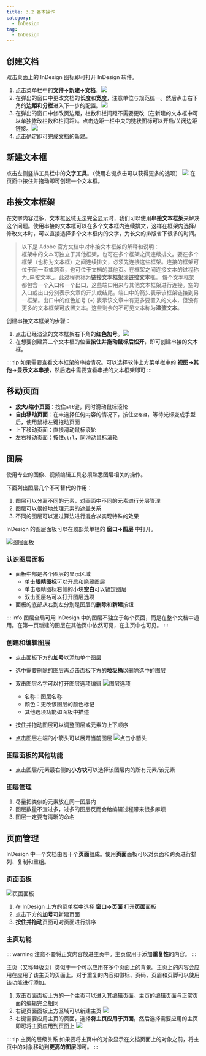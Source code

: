 ```yaml
---
title: 3.2 基本操作
category:
  - InDesign
tag:
  - InDesign
---
```


## 创建文档
双击桌面上的 InDesign 图标即可打开 InDesign 软件。
1. 点击菜单栏中的**文件->新建->文档**。![](../data/Pastedimage20230501163537.jpg)
2. 在弹出的窗口中更改文档的**长度**和**宽度**，注意单位与规范统一。然后点击右下角的**边距和分栏**进入下一步的配置。![](../data/Pastedimage20230501163742.jpg)
3. 在弹出的窗口中修改页边距，栏数和栏间距不需要更改（在新建的文本框中可以单独修改栏数和栏间距）。点击边距一栏中央的链状图标可以开启/关闭边距链接。![](../data/Pastedimage20230501164027.jpg)
4. 点击确定即可完成文档的新建。

## 新建文本框
点击左侧竖排工具栏中的**文字工具**。（使用右键点击可以获得更多的选项）
![](../data/Pastedimage20230501165030.jpg)
在页面中按住并拖动即可创建一个文本框。

## 串接文本框架
在文字内容过多，文本框区域无法完全显示时，我们可以使用**串接文本框架**来解决这个问题。使用串接的文本框可以在多个文本框内连续排文，这样在框架内选择/修改文本时，可以直接选择多个文本框内的文字，为长文的排版省下很多的时间。

> 以下是 Adobe 官方文档中对串接文本框架的解释和说明：  
> 框架中的文本可独立于其他框架，也可在多个框架之间连续排文。要在多个框架（也称为文本框）之间连续排文，必须先连接这些框架。连接的框架可位于同一页或跨页，也可位于文档的其他页。在框架之间连接文本的过程称为_串接文本_。此过程也称为**链接文本框架**或**链接文本**框。
> 每个文本框架都包含一个**入口**和一个**出口**，这些端口用来与其他文本框架进行连接。空的入口或出口分别表示文章的开头或结尾。端口中的箭头表示该框架链接到另一框架。出口中的红色加号 (+) 表示该文章中有更多要置入的文本，但没有更多的文本框架可放置文本。这些剩余的不可见文本称为**溢流文本**。

创建串接文本框架的步骤：
1. 点击已经溢流的文本框架右下角的**红色加号**。![](../data/Pastedimage20230501170410.jpg)
2. 在想要创建第二个文本框的位置**按住并拖动鼠标后松开**，即可创建串接的文本框。

::: tip
如果需要查看文本框架的串接情况。可以选择软件上方菜单栏中的 **视图->其他->显示文本串接**，然后选中需要查看串接的文本框架即可
:::

## 移动页面
- **放大/缩小页面**：按住`alt`键，同时滑动鼠标滚轮
- **自由移动页面**：在未选择任何内容的情况下，按住`空格键`，等待光标变成手型后，使用鼠标左键拖动页面
- 上下移动页面：直接滑动鼠标滚轮
- 左右移动页面：按住`ctrl`，同滑动鼠标滚轮

## 图层
使用专业的图像、视频编辑工具必须熟悉图层相关的操作。

下面列出图层几个不可替代的作用：
1. 图层可以分离不同的元素，对画面中不同的元素进行分层管理
2. 图层可以很好地处理元素的遮盖关系
3. 不同的图层可以通过算法进行混合以实现特殊的效果

InDesign 的图层面板可以在顶部菜单栏的 **窗口->图层** 中打开。

![图层面板](../data/Snipaste_2023-06-06_17-47-13.jpg)

### 认识图层面板
- 面板中部是各个图层的显示区域
  - 单击**眼睛图标**可以开启和隐藏图层
  - 单击眼睛图标右侧的小块**空白**可以锁定图层
  - 双击图层名可以打开图层选项
- 面板的底部从右到左分别是图层的**删除**和**新建**按钮

::: info 图层全局可用
InDesign 中的图层不独立于每个页面，而是在整个文档中通用。在第一页新建的图层在其他页中依然可见，在主页中也可见。
:::

### 创建和编辑图层
- 点击面板下方的**加号**以添加单个图层
- 选中需要删除的图层再点击面板下方的**垃圾桶**以删除选中的图层
- 双击图层名字可以打开图层选项编辑
![图层选项](../data/Snipaste_2023-06-06_18-00-53.jpg)
	- 名称：图层名称
	- 颜色：更改该图层的颜色标记
	- 其他选项功能如面板中描述  

- 按住并拖动图层可以调整图层或元素的上下顺序
- 点击图层左端的小箭头可以展开当前图层
![点击小箭头](../data/Snipaste_2023-06-06_18-07-58.jpg)

### 图层面板的其他功能
- 点击图层/元素最右侧的**小方块**可以选择该图层内的所有元素/该元素

### 图层管理
1. 尽量把类似的元素放在同一图层内
2. 图层数量不宜过多，过多的图层反而会给编辑过程带来很多麻烦
3. 图层一定要有清晰的命名

## 页面管理
InDesign 中一个文档由若干个**页面**组成。使用**页面**面板可以对页面和跨页进行排列、复制和重组。

### 页面面板

![页面面板](../data/image/3.2-1691731944230.jpeg)

1. 在 InDesign 上方的菜单栏中选择 **窗口->页面** 打开**页面**面板
2. 点击下方的**加号**可新建页面
3. **按住并拖动**页面可对页面进行排序

### 主页功能

::: warning
注意不要将正文内容放进主页中。主页仅用于添加**重复性**的内容。
:::

主页（又称母版页）类似于一个可以应用在多个页面上的背景。主页上的内容会应用在应用了该主页的页面上。对于重复的内容如徽标、页码、页眉和页脚可以使用该功能进行添加。

1. 双击页面面板上方的一个主页可以进入其编辑页面。主页的编辑页面与正常页面的编辑完全相同
2. 右键页面面板上方区域可以新建主页
![](../data/image/3.2-1691732709665.jpeg)
3. 右键需要应用主页的页面，选择**将主页应用于页面**，然后选择需要应用的主页即可将主页应用到页面上
![](../data/image/3.2-1691732850364.jpeg)

::: tip 主页的层级关系
如果要将主页中的对象显示在文档页面上的对象之前，将主页中的对象移动到**更高的图层**即可。
:::
